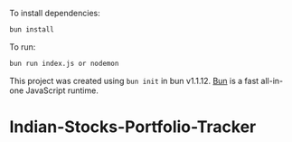 
To install dependencies:

```bash
bun install
```

To run:

```bash
bun run index.js or nodemon
```

This project was created using `bun init` in bun v1.1.12. [Bun](https://bun.sh) is a fast all-in-one JavaScript runtime.
# Indian-Stocks-Portfolio-Tracker
